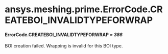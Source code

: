 <a id="ansys-meshing-prime-errorcode-createboi-invalidtypeforwrap"></a>

# ansys.meshing.prime.ErrorCode.CREATEBOI_INVALIDTYPEFORWRAP

<a id="ansys.meshing.prime.ErrorCode.CREATEBOI_INVALIDTYPEFORWRAP"></a>

#### ErrorCode.CREATEBOI_INVALIDTYPEFORWRAP *= 386*

BOI creation failed. Wrapping is invalid for this BOI type.

<!-- !! processed by numpydoc !! -->
